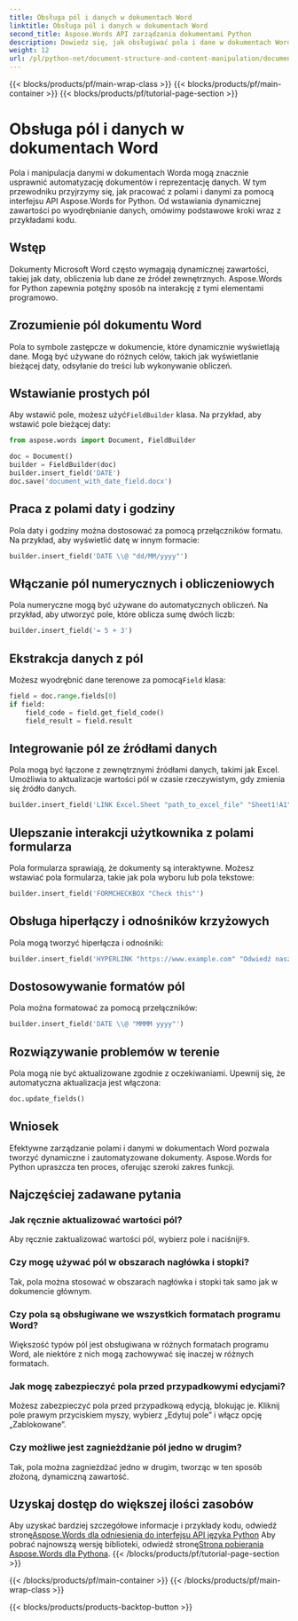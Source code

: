 ```yaml
---
title: Obsługa pól i danych w dokumentach Word
linktitle: Obsługa pól i danych w dokumentach Word
second_title: Aspose.Words API zarządzania dokumentami Python
description: Dowiedz się, jak obsługiwać pola i dane w dokumentach Worda za pomocą Aspose.Words dla Pythona. Przewodnik krok po kroku z przykładami kodu dla dynamicznej zawartości, automatyzacji i nie tylko.
weight: 12
url: /pl/python-net/document-structure-and-content-manipulation/document-fields/
---
```


{{< blocks/products/pf/main-wrap-class >}}
{{< blocks/products/pf/main-container >}}
{{< blocks/products/pf/tutorial-page-section >}}

# Obsługa pól i danych w dokumentach Word


Pola i manipulacja danymi w dokumentach Worda mogą znacznie usprawnić automatyzację dokumentów i reprezentację danych. W tym przewodniku przyjrzymy się, jak pracować z polami i danymi za pomocą interfejsu API Aspose.Words for Python. Od wstawiania dynamicznej zawartości po wyodrębnianie danych, omówimy podstawowe kroki wraz z przykładami kodu.

## Wstęp

Dokumenty Microsoft Word często wymagają dynamicznej zawartości, takiej jak daty, obliczenia lub dane ze źródeł zewnętrznych. Aspose.Words for Python zapewnia potężny sposób na interakcję z tymi elementami programowo.

## Zrozumienie pól dokumentu Word

Pola to symbole zastępcze w dokumencie, które dynamicznie wyświetlają dane. Mogą być używane do różnych celów, takich jak wyświetlanie bieżącej daty, odsyłanie do treści lub wykonywanie obliczeń.

## Wstawianie prostych pól

 Aby wstawić pole, możesz użyć`FieldBuilder` klasa. Na przykład, aby wstawić pole bieżącej daty:

```python
from aspose.words import Document, FieldBuilder

doc = Document()
builder = FieldBuilder(doc)
builder.insert_field('DATE')
doc.save('document_with_date_field.docx')
```

## Praca z polami daty i godziny

Pola daty i godziny można dostosować za pomocą przełączników formatu. Na przykład, aby wyświetlić datę w innym formacie:

```python
builder.insert_field('DATE \\@ "dd/MM/yyyy"')
```

## Włączanie pól numerycznych i obliczeniowych

Pola numeryczne mogą być używane do automatycznych obliczeń. Na przykład, aby utworzyć pole, które oblicza sumę dwóch liczb:

```python
builder.insert_field('= 5 + 3')
```

## Ekstrakcja danych z pól

 Możesz wyodrębnić dane terenowe za pomocą`Field` klasa:

```python
field = doc.range.fields[0]
if field:
    field_code = field.get_field_code()
    field_result = field.result
```

## Integrowanie pól ze źródłami danych

Pola mogą być łączone z zewnętrznymi źródłami danych, takimi jak Excel. Umożliwia to aktualizacje wartości pól w czasie rzeczywistym, gdy zmienia się źródło danych.

```python
builder.insert_field('LINK Excel.Sheet "path_to_excel_file" "Sheet1!A1"')
```

## Ulepszanie interakcji użytkownika z polami formularza

Pola formularza sprawiają, że dokumenty są interaktywne. Możesz wstawiać pola formularza, takie jak pola wyboru lub pola tekstowe:

```python
builder.insert_field('FORMCHECKBOX "Check this"')
```

## Obsługa hiperłączy i odnośników krzyżowych

Pola mogą tworzyć hiperłącza i odnośniki:

```python
builder.insert_field('HYPERLINK "https://www.example.com" "Odwiedź naszą stronę internetową")
```

## Dostosowywanie formatów pól

Pola można formatować za pomocą przełączników:

```python
builder.insert_field('DATE \\@ "MMMM yyyy"')
```

## Rozwiązywanie problemów w terenie

Pola mogą nie być aktualizowane zgodnie z oczekiwaniami. Upewnij się, że automatyczna aktualizacja jest włączona:

```python
doc.update_fields()
```

## Wniosek

Efektywne zarządzanie polami i danymi w dokumentach Word pozwala tworzyć dynamiczne i zautomatyzowane dokumenty. Aspose.Words for Python upraszcza ten proces, oferując szeroki zakres funkcji.

## Najczęściej zadawane pytania

### Jak ręcznie aktualizować wartości pól?

 Aby ręcznie zaktualizować wartości pól, wybierz pole i naciśnij`F9`.

### Czy mogę używać pól w obszarach nagłówka i stopki?

Tak, pola można stosować w obszarach nagłówka i stopki tak samo jak w dokumencie głównym.

### Czy pola są obsługiwane we wszystkich formatach programu Word?

Większość typów pól jest obsługiwana w różnych formatach programu Word, ale niektóre z nich mogą zachowywać się inaczej w różnych formatach.

### Jak mogę zabezpieczyć pola przed przypadkowymi edycjami?

Możesz zabezpieczyć pola przed przypadkową edycją, blokując je. Kliknij pole prawym przyciskiem myszy, wybierz „Edytuj pole” i włącz opcję „Zablokowane”.

### Czy możliwe jest zagnieżdżanie pól jedno w drugim?

Tak, pola można zagnieżdżać jedno w drugim, tworząc w ten sposób złożoną, dynamiczną zawartość.

## Uzyskaj dostęp do większej ilości zasobów

 Aby uzyskać bardziej szczegółowe informacje i przykłady kodu, odwiedź stronę[Aspose.Words dla odniesienia do interfejsu API języka Python](https://reference.aspose.com/words/python-net/) Aby pobrać najnowszą wersję biblioteki, odwiedź stronę[Strona pobierania Aspose.Words dla Pythona](https://releases.aspose.com/words/python/).
{{< /blocks/products/pf/tutorial-page-section >}}

{{< /blocks/products/pf/main-container >}}
{{< /blocks/products/pf/main-wrap-class >}}

{{< blocks/products/products-backtop-button >}}
